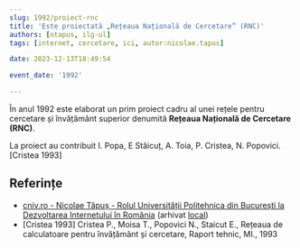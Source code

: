 ```yaml
---
slug: 1992/proiect-rnc
title: 'Este proiectată „Rețeaua Națională de Cercetare” (RNC)'
authors: [ntapus, ilg-ul]
tags: [internet, cercetare, ici, autor:nicolae.tapus]

date: 2023-12-13T18:49:54

event_date: '1992'

---
```


În anul 1992 este elaborat un prim proiect cadru al unei rețele pentru
cercetare și învățământ superior denumită
**Rețeaua Națională de Cercetare (RNC)**.

<!-- truncate -->

La proiect au contribuit I. Popa, E Stăicuț, A. Toia, P. Cristea, N. Popovici.
[Cristea 1993]

## Referințe

- [cniv.ro - Nicolae Tăpuș - Rolul Universității Politehnica din București la Dezvoltarea Internetului în România](https://cniv.ro/documents/26/CNIV_Volum_Aniversar_2023_-_Versiune_Online_DPxioQg.pdf) (arhivat [local](https://cronica-it.github.io/arhiva/))
- [Cristea 1993] Cristea P., Moisa T., Popovici N., Staicut E., Rețeaua de calculatoare pentru învățământ și cercetare, Raport tehnic, MI., 1993

